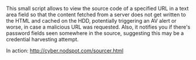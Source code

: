This small script allows to view the source code of a specified URL in a text area field so that the content fetched from a server does not get written to the HTML and cached on the HDD, potentially triggering an AV alert or worse, in case a malicious URL was requested.
Also, it notifies you if there's password fields seen somewhere in the source, suggesting this may be a credential harvesting attempt.

In action: http://cyber.nodspot.com/sourcer.html
